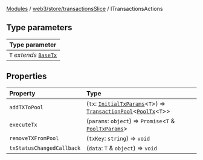 [Modules](../../../../README.md) / [web3/store/transactionsSlice](../README.md) / ITransactionsActions

## Type parameters

| Type parameter |
| :------ |
| `T` *extends* [`BaseTx`](../../../../TransactionAdapters/types/type-aliases/BaseTx.md) |

## Properties

| Property | Type |
| :------ | :------ |
| `addTXToPool` | (`tx`: [`InitialTxParams`](../../../../TransactionAdapters/types/type-aliases/InitialTxParams.md)\<`T`\>) => [`TransactionPool`](../type-aliases/TransactionPool.md)\<[`PoolTx`](../type-aliases/PoolTx.md)\<`T`\>\> |
| `executeTx` | (`params`: `object`) => `Promise`\<`T` & [`PoolTxParams`](../type-aliases/PoolTxParams.md)\> |
| `removeTXFromPool` | (`txKey`: `string`) => `void` |
| `txStatusChangedCallback` | (`data`: `T` & `object`) => `void` |
